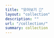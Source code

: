 ```yaml
---
title: "모아보기 📂"
layout: "collection"
description: ""
url: "/collection/"
summary: collection
---
```

